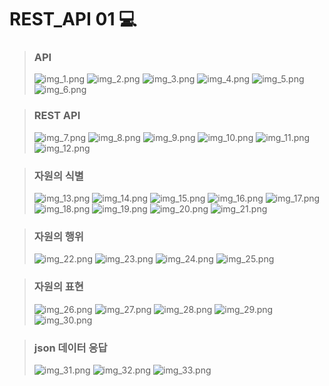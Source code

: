 # REST_API 01 💻

> ### API
> ![img_1.png](images/img_1.png)
> ![img_2.png](images/img_2.png)
> ![img_3.png](images/img_3.png)
> ![img_4.png](images/img_4.png)
> ![img_5.png](images/img_5.png)
> ![img_6.png](images/img_6.png)

> ### REST API
> ![img_7.png](images/img_7.png)
> ![img_8.png](images/img_8.png)
> ![img_9.png](images/img_9.png)
> ![img_10.png](images/img_10.png)
> ![img_11.png](images/img_11.png)
> ![img_12.png](images/img_12.png)

> ### 자원의 식별
> ![img_13.png](images/img_13.png)
> ![img_14.png](images/img_14.png)
> ![img_15.png](images/img_15.png)
> ![img_16.png](images/img_16.png)
> ![img_17.png](images/img_17.png)
> ![img_18.png](images/img_18.png)
> ![img_19.png](images/img_19.png)
> ![img_20.png](images/img_20.png)
> ![img_21.png](images/img_21.png)

> ### 자원의 행위
> ![img_22.png](images/img_22.png)
> ![img_23.png](images/img_23.png)
> ![img_24.png](images/img_24.png)
> ![img_25.png](images/img_25.png)

> ### 자원의 표현
> ![img_26.png](images/img_26.png)
> ![img_27.png](images/img_27.png)
> ![img_28.png](images/img_28.png)
> ![img_29.png](images/img_29.png)
> ![img_30.png](images/img_30.png)

> ### json 데이터 응답
> ![img_31.png](images/img_31.png)
> ![img_32.png](images/img_32.png)
> ![img_33.png](images/img_33.png)